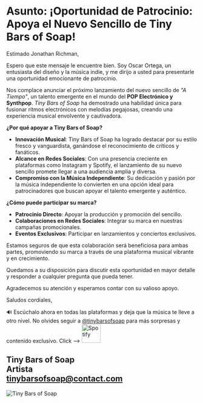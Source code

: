 # Asunto: ¡Oportunidad de Patrocinio: Apoya el Nuevo Sencillo de Tiny Bars of Soap!

Estimado Jonathan Richman,

Espero que este mensaje le encuentre bien. Soy Oscar Ortega, un entusiasta del diseño y la música indie, y me dirijo a usted para presentarle una oportunidad emocionante de patrocinio.

Nos complace anunciar el próximo lanzamiento del nuevo sencillo de _"A Tiempo"_, un talento emergente en el mundo del **POP Electrónico y Synthpop**. *Tiny Bars of Soap* ha demostrado una habilidad única para fusionar ritmos electrónicos con melodías pegajosas, creando una experiencia musical envolvente y cautivadora.

**¿Por qué apoyar a Tiny Bars of Soap?**

- **Innovación Musical**: Tiny Bars of Soap ha logrado destacar por su estilo fresco y vanguardista, ganándose el reconocimiento de críticos y fanáticos.
- **Alcance en Redes Sociales**: Con una presencia creciente en plataformas como Instagram y Spotify, el lanzamiento de su nuevo sencillo promete llegar a una audiencia amplia y diversa.
- **Compromiso con la Música Independiente**: Su dedicación y pasión por la música independiente lo convierten en una opción ideal para patrocinadores que buscan apoyar el talento emergente y auténtico.

**¿Cómo puede participar su marca?**

- **Patrocinio Directo**: Apoyar la producción y promoción del sencillo.
- **Colaboraciones en Redes Sociales**: Integrar su marca en nuestras campañas promocionales.
- **Eventos Exclusivos**: Participar en lanzamientos y conciertos exclusivos.

Estamos seguros de que esta colaboración será beneficiosa para ambas partes, promoviendo su marca a través de una plataforma musical vibrante y en crecimiento.

Quedamos a su disposición para discutir esta oportunidad en mayor detalle y responder a cualquier pregunta que pueda tener.

Agradecemos su atención y esperamos contar con su valioso apoyo.

Saludos cordiales,

🔊 Escúchalo ahora en todas las plataformas y deja que la música te lleve a otro nivel. No olvides seguir a [@tinybarsofsoap](https://www.instagram.com/tinybarsofsoap/) para más sorpresas y contenido exclusivo.
Click -->
<a href="https://open.spotify.com/track/3Lo4W5pr3HlaOitlDbyqEW?si=50ebbf716954476a">
  <img src="https://www.logo.wine/a/logo/Spotify/Spotify-Icon-Logo.wine.svg" alt="Spotify" width="50" height="50">
</a>

Tiny Bars of Soap  
Artista  
tinybarsofsoap@contact.com
----
![Tiny Bars of Soap](https://tinybarsofsoap.com/wp-content/uploads/2021/12/TBOSD04-12s-600x360.jpg)

